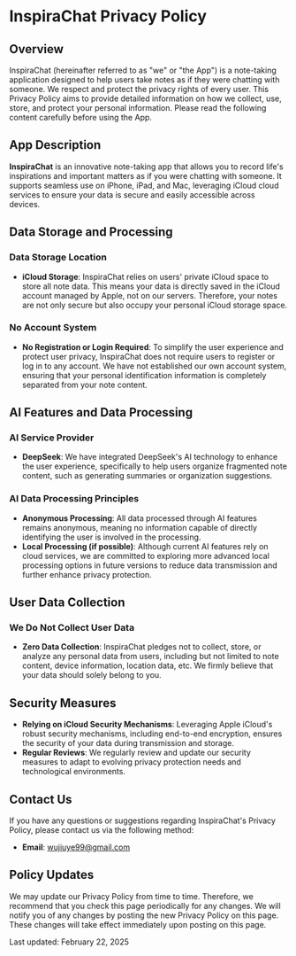 # InspiraChat Privacy Policy

## Overview

InspiraChat (hereinafter referred to as "we" or "the App") is a note-taking application designed to help users take notes as if they were chatting with someone. We respect and protect the privacy rights of every user. This Privacy Policy aims to provide detailed information on how we collect, use, store, and protect your personal information. Please read the following content carefully before using the App.

## App Description

**InspiraChat** is an innovative note-taking app that allows you to record life's inspirations and important matters as if you were chatting with someone. It supports seamless use on iPhone, iPad, and Mac, leveraging iCloud cloud services to ensure your data is secure and easily accessible across devices.

## Data Storage and Processing

### Data Storage Location

- **iCloud Storage**: InspiraChat relies on users' private iCloud space to store all note data. This means your data is directly saved in the iCloud account managed by Apple, not on our servers. Therefore, your notes are not only secure but also occupy your personal iCloud storage space.

### No Account System

- **No Registration or Login Required**: To simplify the user experience and protect user privacy, InspiraChat does not require users to register or log in to any account. We have not established our own account system, ensuring that your personal identification information is completely separated from your note content.

## AI Features and Data Processing

### AI Service Provider

- **DeepSeek**: We have integrated DeepSeek's AI technology to enhance the user experience, specifically to help users organize fragmented note content, such as generating summaries or organization suggestions.

### AI Data Processing Principles

- **Anonymous Processing**: All data processed through AI features remains anonymous, meaning no information capable of directly identifying the user is involved in the processing.
- **Local Processing (if possible)**: Although current AI features rely on cloud services, we are committed to exploring more advanced local processing options in future versions to reduce data transmission and further enhance privacy protection.

## User Data Collection

### We Do Not Collect User Data

- **Zero Data Collection**: InspiraChat pledges not to collect, store, or analyze any personal data from users, including but not limited to note content, device information, location data, etc. We firmly believe that your data should solely belong to you.

## Security Measures

- **Relying on iCloud Security Mechanisms**: Leveraging Apple iCloud's robust security mechanisms, including end-to-end encryption, ensures the security of your data during transmission and storage.
- **Regular Reviews**: We regularly review and update our security measures to adapt to evolving privacy protection needs and technological environments.

## Contact Us

If you have any questions or suggestions regarding InspiraChat's Privacy Policy, please contact us via the following method:

- **Email**: wujiuye99@gmail.com

## Policy Updates

We may update our Privacy Policy from time to time. Therefore, we recommend that you check this page periodically for any changes. We will notify you of any changes by posting the new Privacy Policy on this page. These changes will take effect immediately upon posting on this page.

Last updated: February 22, 2025

